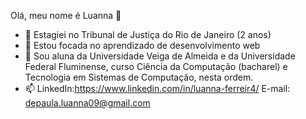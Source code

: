 Olá, meu nome é Luanna 👋

- 🔭 Estagiei no Tribunal de Justiça do Rio de Janeiro (2 anos)
- 🌱 Estou focada no aprendizado de desenvolvimento web
- 💬 Sou aluna da Universidade Veiga de Almeida e da Universidade Federal Fluminense, curso Ciência da Computação (bacharel) e Tecnologia em Sistemas de Computação, nesta ordem.
- 📫 LinkedIn:https://www.linkedin.com/in/luanna-ferreir4/
      E-mail: depaula.luanna09@gmail.com

